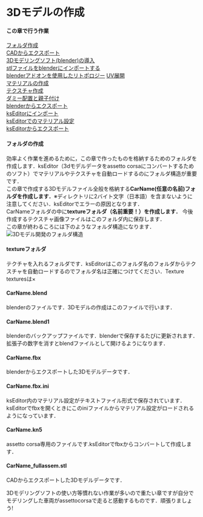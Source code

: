 # 3Dモデルの作成
#### この章で行う作業
[フォルダ作成]()  
[CADからエクスポート](https://github.com/JSAE-ARCHIVES/MOD-Tutorial/blob/main/3%E7%AB%A0%203D%E3%83%A2%E3%83%87%E3%83%AB%E3%81%AE%E4%BD%9C%E6%88%90/3-1%20CAD%E3%81%8B%E3%82%89%E3%82%A8%E3%82%AF%E3%82%B9%E3%83%9D%E3%83%BC%E3%83%88.md)  
[3Dモデリングソフト(blender)の導入](https://github.com/JSAE-ARCHIVES/MOD-Tutorial/blob/main/3%E7%AB%A0%203D%E3%83%A2%E3%83%87%E3%83%AB%E3%81%AE%E4%BD%9C%E6%88%90/3-2%203D%E3%83%A2%E3%83%87%E3%83%AA%E3%83%B3%E3%82%B0%E3%82%BD%E3%83%95%E3%83%88(blender)%E3%81%AE%E5%B0%8E%E5%85%A5.md)  
[stlファイルをblenderにインポートする](https://github.com/JSAE-ARCHIVES/MOD-Tutorial/blob/main/3%E7%AB%A0%203D%E3%83%A2%E3%83%87%E3%83%AB%E3%81%AE%E4%BD%9C%E6%88%90/3-3%20stl%E3%83%95%E3%82%A1%E3%82%A4%E3%83%AB%E3%82%92blender%E3%81%AB%E3%82%A4%E3%83%B3%E3%83%9D%E3%83%BC%E3%83%88%E3%81%99%E3%82%8B.md)  
[blenderアドオンを使用したリトポロジー](https://github.com/JSAE-ARCHIVES/MOD-Tutorial/blob/main/3%E7%AB%A0%203D%E3%83%A2%E3%83%87%E3%83%AB%E3%81%AE%E4%BD%9C%E6%88%90/3-4%20blender%E3%82%A2%E3%83%89%E3%82%AA%E3%83%B3%E3%82%92%E4%BD%BF%E7%94%A8%E3%81%97%E3%81%9F%E3%83%AA%E3%83%88%E3%83%9D%E3%83%AD%E3%82%B8%E3%83%BC.md)
[UV展開](https://github.com/JSAE-ARCHIVES/MOD-Tutorial/blob/main/3%E7%AB%A0%203D%E3%83%A2%E3%83%87%E3%83%AB%E3%81%AE%E4%BD%9C%E6%88%90/3-5%20UV%E5%B1%95%E9%96%8B.md)  
[マテリアルの作成](https://github.com/JSAE-ARCHIVES/MOD-Tutorial/blob/main/3%E7%AB%A0%203D%E3%83%A2%E3%83%87%E3%83%AB%E3%81%AE%E4%BD%9C%E6%88%90/3-6%20%E3%83%9E%E3%83%86%E3%83%AA%E3%82%A2%E3%83%AB%E3%81%AE%E4%BD%9C%E6%88%90.md)  
[テクスチャ作成](https://github.com/JSAE-ARCHIVES/MOD-Tutorial/blob/main/3%E7%AB%A0%203D%E3%83%A2%E3%83%87%E3%83%AB%E3%81%AE%E4%BD%9C%E6%88%90/3-7%20%E3%83%86%E3%82%AF%E3%82%B9%E3%83%81%E3%83%A3%E4%BD%9C%E6%88%90.md)  
[ダミー配置と親子付け](https://github.com/JSAE-ARCHIVES/MOD-Tutorial/blob/main/3%E7%AB%A0%203D%E3%83%A2%E3%83%87%E3%83%AB%E3%81%AE%E4%BD%9C%E6%88%90/3-8%20%E3%83%80%E3%83%9F%E3%83%BC%E9%85%8D%E7%BD%AE%E3%81%A8%E8%A6%AA%E5%AD%90%E4%BB%98%E3%81%91.md)  
[blenderからエクスポート](https://github.com/JSAE-ARCHIVES/MOD-Tutorial/blob/main/3%E7%AB%A0%203D%E3%83%A2%E3%83%87%E3%83%AB%E3%81%AE%E4%BD%9C%E6%88%90/3-9%20blender%E3%81%8B%E3%82%89%E3%82%A8%E3%82%AF%E3%82%B9%E3%83%9D%E3%83%BC%E3%83%88.md)  
[ksEditorにインポート](https://github.com/JSAE-ARCHIVES/MOD-Tutorial/blob/main/3%E7%AB%A0%203D%E3%83%A2%E3%83%87%E3%83%AB%E3%81%AE%E4%BD%9C%E6%88%90/KsEditor%E3%81%AB%E3%82%A4%E3%83%B3%E3%83%9D%E3%83%BC%E3%83%88.md)  
[ksEditorでのマテリアル設定](https://github.com/JSAE-ARCHIVES/MOD-Tutorial/blob/main/3%E7%AB%A0%203D%E3%83%A2%E3%83%87%E3%83%AB%E3%81%AE%E4%BD%9C%E6%88%90/KsEditor%E3%81%A7%E3%81%AE%E3%83%9E%E3%83%86%E3%83%AA%E3%82%A2%E3%83%AB%E8%A8%AD%E5%AE%9A.md)  
[ksEditorからエクスポート](https://github.com/JSAE-ARCHIVES/MOD-Tutorial/blob/main/3%E7%AB%A0%203D%E3%83%A2%E3%83%87%E3%83%AB%E3%81%AE%E4%BD%9C%E6%88%90/KsEditor%E3%81%8B%E3%82%89%E3%81%AE%E3%82%A8%E3%82%AF%E3%82%B9%E3%83%9D%E3%83%BC%E3%83%88.md)  

#### フォルダの作成
効率よく作業を進めるために，この章で作ったものを格納するためのフォルダを作成します．ksEditor（3dモデルデータをassetto corsaにコンバートするためのソフト）でマテリアルやテクスチャを自動ロードするのにフォルダ構造が重要です．    
この章で作成する3Dモデルファイル全般を格納する**CarName(任意の名前)フォルダを作成します．**※ディレクトリに2バイト文字（日本語）を含まないように注意してください．ksEditorでエラーの原因となります．  
CarNameフォルダの中に**textureフォルダ（名前重要！）を作成します．** 今後作成するテクスチャ画像ファイルはこのフォルダ内に保存します．  
この章が終わるころには下のようなフォルダ構造になります．
![3Dモデル開発のフォルダ構造](https://user-images.githubusercontent.com/81402033/138374112-50e53019-490a-4ba5-bc23-c418ae2a3be2.png)
#### textureフォルダ
テクチャを入れるフォルダです．ksEditorはこのフォルダ名のフォルダからテクスチャを自動ロードするのでフォルダ名は正確につけてください．Texture texturesは×
#### CarName.blend
blenderのファイルです．3Dモデルの作成はこのファイルで行います．
#### CarName.blend1
blenderのバックアップファイルです．blenderで保存するたびに更新されます．　拡張子の数字を消すとblendファイルとして開けるようになります．
#### CarName.fbx
blenderからエクスポートした3Dモデルデータです．
#### CarName.fbx.ini
ksEditor内のマテリアル設定がテキストファイル形式で保存されています．ksEditorでfbxを開くときにこのiniファイルからマテリアル設定がロードされるようになっています．  
#### CarName.kn5
assetto corsa専用のファイルです.ksEditorでfbxからコンバートして作成します．
#### CarName_fullassem.stl
CADからエクスポートした3Dモデルデータです．

3Dモデリングソフトの使い方等慣れない作業が多いので重たい章ですが自分でモデリングした車両がassettocorsaで走ると感動するものです．頑張りましょう!
